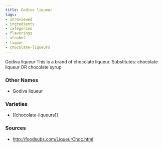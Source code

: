 ```yaml
---
title: Godiva liqueur
tags:
- unreviewed
- ingredients
- categories
- flavorings
- alcohol
- liquor
- chocolate-liqueurs
---
```

Godiva liqueur This is a brand of chocolate liqueur. Substitutes: chocolate liqueur OR chocolate syrup

### Other Names

* Godiva liqueur

### Varieties

* [[chocolate-liqueurs]]

### Sources
* http://foodsubs.com/LiqueurChoc.html
